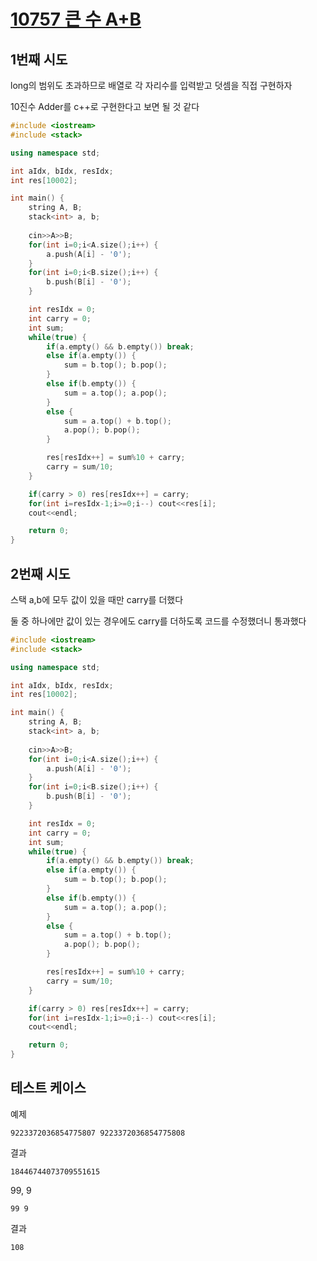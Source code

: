 # [10757 큰 수 A+B](https://www.acmicpc.net/problem/10757)

## 1번째 시도

long의 범위도 초과하므로 배열로 각 자리수를 입력받고 덧셈을 직접 구현하자

10진수 Adder를 c++로 구현한다고 보면 될 것 같다

```cpp
#include <iostream>
#include <stack>

using namespace std;

int aIdx, bIdx, resIdx;
int res[10002];

int main() {
    string A, B;
    stack<int> a, b;
    
    cin>>A>>B;
    for(int i=0;i<A.size();i++) {
        a.push(A[i] - '0');
    }
    for(int i=0;i<B.size();i++) {
        b.push(B[i] - '0');
    }

    int resIdx = 0;
    int carry = 0;
    int sum;
    while(true) {
        if(a.empty() && b.empty()) break;
        else if(a.empty()) {
            sum = b.top(); b.pop();
        }
        else if(b.empty()) {
            sum = a.top(); a.pop();
        }
        else {
            sum = a.top() + b.top();
            a.pop(); b.pop();
        }

        res[resIdx++] = sum%10 + carry;
        carry = sum/10;
    }

    if(carry > 0) res[resIdx++] = carry;
    for(int i=resIdx-1;i>=0;i--) cout<<res[i];
    cout<<endl;

    return 0;
}
```

## 2번째 시도

스택 a,b에 모두 값이 있을 때만 carry를 더했다 

둘 중 하나에만 값이 있는 경우에도 carry를 더하도록 코드를 수정했더니 통과했다

```cpp
#include <iostream>
#include <stack>

using namespace std;

int aIdx, bIdx, resIdx;
int res[10002];

int main() {
    string A, B;
    stack<int> a, b;
    
    cin>>A>>B;
    for(int i=0;i<A.size();i++) {
        a.push(A[i] - '0');
    }
    for(int i=0;i<B.size();i++) {
        b.push(B[i] - '0');
    }

    int resIdx = 0;
    int carry = 0;
    int sum;
    while(true) {
        if(a.empty() && b.empty()) break;
        else if(a.empty()) {
            sum = b.top(); b.pop();
        }
        else if(b.empty()) {
            sum = a.top(); a.pop();
        }
        else {
            sum = a.top() + b.top();
            a.pop(); b.pop();
        }

        res[resIdx++] = sum%10 + carry;
        carry = sum/10;
    }

    if(carry > 0) res[resIdx++] = carry;
    for(int i=resIdx-1;i>=0;i--) cout<<res[i];
    cout<<endl;

    return 0;
}
```

## 테스트 케이스

예제
```
9223372036854775807 9223372036854775808
```

결과
```
18446744073709551615
```

99, 9
```
99 9
```

결과
```
108
```